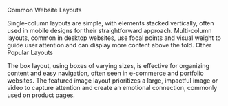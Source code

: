Common Website Layouts

Single-column layouts are simple, with elements stacked vertically, often used in mobile designs for their straightforward approach.
Multi-column layouts, common in desktop websites, use focal points and visual weight to guide user attention and can display more content above the fold.
Other Popular Layouts

The box layout, using boxes of varying sizes, is effective for organizing content and easy navigation, often seen in e-commerce and portfolio websites.
The featured image layout prioritizes a large, impactful image or video to capture attention and create an emotional connection, commonly used on product pages.